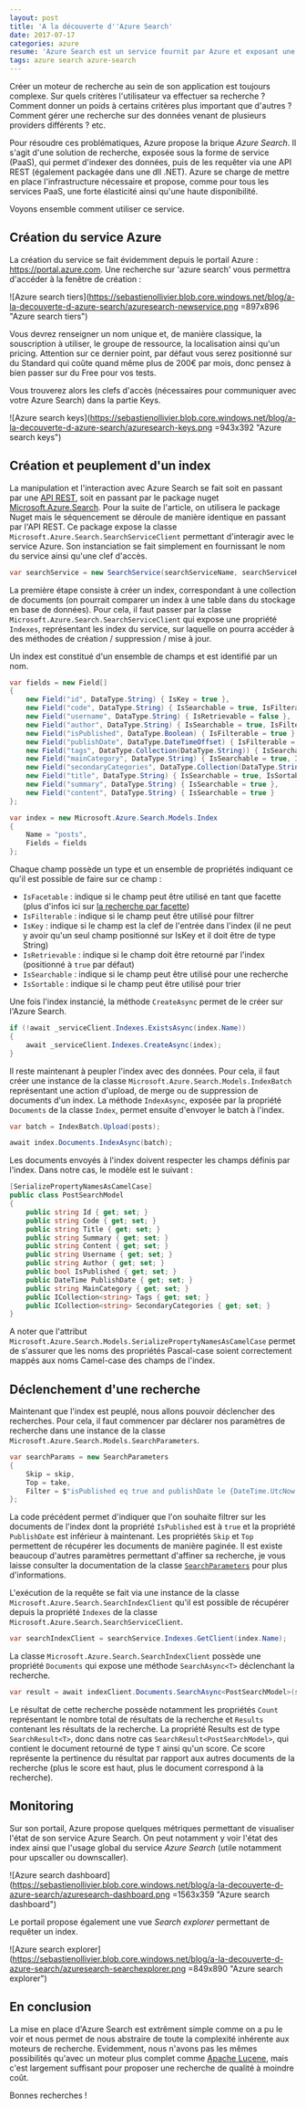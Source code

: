 ```yaml
---
layout: post
title: 'A la découverte d''Azure Search'
date: 2017-07-17
categories: azure
resume: 'Azure Search est un service fournit par Azure et exposant une solution de recherche via une approche SaaS (search-as-a-service). Découvrons de quoi ce service est capable et comment l''utiliser.'
tags: azure search azure-search
---
```

Créer un moteur de recherche au sein de son application est toujours complexe. Sur quels critères l'utilisateur va effectuer sa recherche ? Comment donner un poids à certains critères plus important que d'autres ? Comment gérer une recherche sur des données venant de plusieurs providers différents ? etc.

Pour résoudre ces problématiques, Azure propose la brique _Azure Search_. Il s'agit d'une solution de recherche, exposée sous la forme de service (PaaS), qui permet d'indexer des données, puis de les requêter via une API REST (également packagée dans une dll .NET). Azure se charge de mettre en place l'infrastructure nécessaire et propose, comme pour tous les services PaaS, une forte élasticité ainsi qu'une haute disponibilité.

Voyons ensemble comment utiliser ce service.

## Création du service Azure

La création du service se fait évidemment depuis le portail Azure : <a href="https://portal.azure.com" target="_blank">https://portal.azure.com</a>. Une recherche sur 'azure search' vous permettra d'accéder à la fenêtre de création :

![Azure search tiers](https://sebastienollivier.blob.core.windows.net/blog/a-la-decouverte-d-azure-search/azuresearch-newservice.png =897x896 "Azure search tiers")

Vous devrez renseigner un nom unique et, de manière classique, la souscription à utiliser, le groupe de ressource, la localisation ainsi qu'un pricing. Attention sur ce dernier point, par défaut vous serez positionné sur du Standard qui coûte quand même plus de 200€ par mois, donc pensez à bien passer sur du Free pour vos tests.

Vous trouverez alors les clefs d'accès (nécessaires pour communiquer avec votre Azure Search) dans la partie Keys.

![Azure search keys](https://sebastienollivier.blob.core.windows.net/blog/a-la-decouverte-d-azure-search/azuresearch-keys.png =943x392 "Azure search keys")

## Création et peuplement d'un index</h2>

La manipulation et l'interaction avec Azure Search se fait soit en passant par une <a title="Azure Search REST API" href="https://docs.microsoft.com/en-us/rest/api/searchservice/" target="_blank">API REST</a>, soit en passant par le package nuget <a title="Microsoft.Azure.Search" href="https://www.nuget.org/packages/Microsoft.Azure.Search" target="_blank">Microsoft.Azure.Search</a>. Pour la suite de l'article, on utilisera le package Nuget mais le séquencement se déroule de manière identique en passant par l'API REST. Ce package expose la classe `Microsoft.Azure.Search.SearchServiceClient` permettant d'interagir avec le service Azure. Son instanciation se fait simplement en fournissant le nom du service ainsi qu'une clef d'accès.

```csharp
var searchService = new SearchService(searchServiceName, searchServiceKey);
```

La première étape consiste à créer un index, correspondant à une collection de documents (on pourrait comparer un index à une table dans du stockage en base de données). Pour cela, il faut passer par la classe `Microsoft.Azure.Search.SearchServiceClient` qui expose une propriété `Indexes`, représentant les index du service, sur laquelle on pourra accéder à des méthodes de création / suppression / mise à jour.

Un index est constitué d'un ensemble de champs et est identifié par un nom.

```csharp
var fields = new Field[]
{
    new Field("id", DataType.String) { IsKey = true },
    new Field("code", DataType.String) { IsSearchable = true, IsFilterable = true },
    new Field("username", DataType.String) { IsRetrievable = false },
    new Field("author", DataType.String) { IsSearchable = true, IsFilterable = true },
    new Field("isPublished", DataType.Boolean) { IsFilterable = true },
    new Field("publishDate", DataType.DateTimeOffset) { IsFilterable = true },
    new Field("tags", DataType.Collection(DataType.String)) { IsSearchable = true, IsFilterable = true, IsFacetable = true },
    new Field("mainCategory", DataType.String) { IsSearchable = true, IsFilterable = true, IsFacetable = true },
    new Field("secondaryCategories", DataType.Collection(DataType.String)) { IsSearchable = true, IsFilterable = true, IsFacetable = true },
    new Field("title", DataType.String) { IsSearchable = true, IsSortable = true },
    new Field("summary", DataType.String) { IsSearchable = true },
    new Field("content", DataType.String) { IsSearchable = true }
};

var index = new Microsoft.Azure.Search.Models.Index
{
    Name = "posts",
    Fields = fields
};
```

Chaque champ possède un type et un ensemble de propriétés indiquant ce qu'il est possible de faire sur ce champ :

* `IsFacetable` : indique si le champ peut être utilisé en tant que facette (plus d'infos ici sur <a href="https://fr.wikipedia.org/wiki/Recherche_%C3%A0_facettes" target="_blank">la recherche par facette</a>)
* `IsFilterable` : indique si le champ peut être utilisé pour filtrer
* `IsKey` : indique si le champ est la clef de l'entrée dans l'index (il ne peut y avoir qu'un seul champ positionné sur IsKey et il doit être de type String)
* `IsRetrievable` : indique si le champ doit être retourné par l'index (positionné à `true` par défaut)
* `IsSearchable` : indique si le champ peut être utilisé pour une recherche
* `IsSortable` : indique si le champ peut être utilisé pour trier

Une fois l'index instancié, la méthode `CreateAsync` permet de le créer sur l'Azure Search.

```csharp
if (!await _serviceClient.Indexes.ExistsAsync(index.Name))
{
    await _serviceClient.Indexes.CreateAsync(index);
}
```

Il reste maintenant à peupler l'index avec des données. Pour cela, il faut créer une instance de la classe `Microsoft.Azure.Search.Models.IndexBatch` représentant une action d'upload, de merge ou de suppression de documents d'un index. La méthode `IndexAsync`, exposée par la propriété `Documents` de la classe `Index`, permet ensuite d'envoyer le batch à l'index.

```csharp
var batch = IndexBatch.Upload(posts);

await index.Documents.IndexAsync(batch);
```

Les documents envoyés à l'index doivent respecter les champs définis par l'index. Dans notre cas, le modèle est le suivant :

```csharp
[SerializePropertyNamesAsCamelCase]
public class PostSearchModel
{
    public string Id { get; set; }
    public string Code { get; set; }
    public string Title { get; set; }
    public string Summary { get; set; }
    public string Content { get; set; }
    public string Username { get; set; }
    public string Author { get; set; }
    public bool IsPublished { get; set; }
    public DateTime PublishDate { get; set; }
    public string MainCategory { get; set; }
    public ICollection<string> Tags { get; set; }
    public ICollection<string> SecondaryCategories { get; set; }
}
```

A noter que l'attribut `Microsoft.Azure.Search.Models.SerializePropertyNamesAsCamelCase` permet de s'assurer que les noms des propriétés Pascal-case soient correctement mappés aux noms Camel-case des champs de l'index.

## Déclenchement d'une recherche

Maintenant que l'index est peuplé, nous allons pouvoir déclencher des recherches. Pour cela, il faut commencer par déclarer nos paramètres de recherche dans une instance de la classe `Microsoft.Azure.Search.Models.SearchParameters`.

```csharp
var searchParams = new SearchParameters
{
    Skip = skip,
    Top = take,
    Filter = $"isPublished eq true and publishDate le {DateTime.UtcNow:O}"
};
```

La code précédent permet d'indiquer que l'on souhaite filtrer sur les documents de l'index dont la propriété `IsPublished` est à `true` et la propriété `PublishDate` est inférieur à maintenant. Les propriétés `Skip` et `Top` permettent de récupérer les documents de manière paginée. Il est existe beaucoup d'autres paramètres permettant d'affiner sa recherche, je vous laisse consulter la documentation de la classe <a href="https://docs.microsoft.com/en-us/dotnet/api/microsoft.azure.search.models.searchparameters" target="_blank">`SearchParameters`</a> pour plus d'informations.

L'exécution de la requête se fait via une instance de la classe `Microsoft.Azure.Search.SearchIndexClient` qu'il est possible de récupérer depuis la propriété `Indexes` de la classe `Microsoft.Azure.Search.SearchServiceClient`.

```csharp
var searchIndexClient = searchService.Indexes.GetClient(index.Name);
```

La classe `Microsoft.Azure.Search.SearchIndexClient` possède une propriété `Documents` qui expose une méthode `SearchAsync<T>` déclenchant la recherche.

```csharp
var result = await indexClient.Documents.SearchAsync<PostSearchModel>(searchText, searchParams);
```

Le résultat de cette recherche possède notamment les propriétés `Count` représentant le nombre total de résultats de la recherche et `Results` contenant les résultats de la recherche. La propriété Results est de type `SearchResult<T>`, donc dans notre cas `SearchResult<PostSearchModel>`, qui contient le document retourné de type `T` ainsi qu'un score. Ce score représente la pertinence du résultat par rapport aux autres documents de la recherche (plus le score est haut, plus le document correspond à la recherche).

## Monitoring

Sur son portail, Azure propose quelques métriques permettant de visualiser l'état de son service Azure Search. On peut notamment y voir l'état des index ainsi que l'usage global du service _Azure Search_ (utile notamment pour upscaller ou downscaller).

![Azure search dashboard](https://sebastienollivier.blob.core.windows.net/blog/a-la-decouverte-d-azure-search/azuresearch-dashboard.png =1563x359 "Azure search dashboard")

Le portail propose également une vue _Search explorer_ permettant de requêter un index.

![Azure search explorer](https://sebastienollivier.blob.core.windows.net/blog/a-la-decouverte-d-azure-search/azuresearch-searchexplorer.png =849x890 "Azure search explorer")

## En conclusion

La mise en place d'Azure Search est extrêment simple comme on a pu le voir et nous permet de nous abstraire de toute la complexité inhérente aux moteurs de recherche. Evidemment, nous n'avons pas les mêmes possibilités qu'avec un moteur plus complet comme <a href="https://lucene.apache.org/" target="_blank">Apache Lucene</a>, mais c'est largement suffisant pour proposer une recherche de qualité à moindre coût.

Bonnes recherches !
